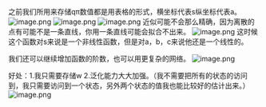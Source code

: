之前我们所用来存储qπ数值都是用表格的形式，横坐标代表s纵坐标代表a。
![image.png](https://cdn.jsdelivr.net/gh/Bluestone-work/image/image/20241010092827.png)
![image.png](https://cdn.jsdelivr.net/gh/Bluestone-work/image/image/20241010093517.png)
![image.png](https://cdn.jsdelivr.net/gh/Bluestone-work/image/image/20241010094335.png)
近似可能不会那么精确，因为离散的点有可能不是一条直线，你用一条直线可能会拟合不出来。
![image.png](https://cdn.jsdelivr.net/gh/Bluestone-work/image/image/20241010094942.png)
这时候这个函数对s来说是一个非线性函数，但是对a，b，c来说他还是一个线性的。

我们还可以继续增加函数的阶数，也可以用更复杂的网络。
![image.png](https://cdn.jsdelivr.net/gh/Bluestone-work/image/image/20241010095045.png)

好处：1.我只需要存储w 2.泛化能力大大加强。（我不需要把所有的状态的访问到，我只需要访问到一个状态，另外两个状态的值我也能比较好的估计出来。）
![image.png](https://cdn.jsdelivr.net/gh/Bluestone-work/image/image/20241010095311.png)
